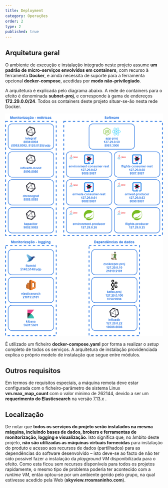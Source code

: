 ```yaml
---
title: Deployment
category: Operações
order: 2
type: 2
published: true
---
```


## Arquitetura geral

O ambiente de execução e instalação integrado neste projeto assume **um padrão de micro-serviços envolvidos em containers**, com recurso à ferramenta **Docker**, e ainda necessita de suporte para a ferramenta opcional **docker-compose**, acedidas por **modo não-privilegiado**.

A arquitetura é explicada pelo diagrama abaixo. A rede de containers para o efeito é denominada **subnet-proj**, e corresponde à gama de endereços **172.29.0.0/24**. Todos os containers deste projeto situar-se-ão nesta rede Docker.

![docker-comp-deployment-arch](/images/spec/es_docker_arch.png?raw=true "Docker deployment diagram")

É utilizado um ficheiro **docker-compose.yaml** por forma a realizar o *setup* completo de todos os serviços. A arquitetura de instalação providenciada explica o próprio modelo de instalação que segue entre módulos.

## Outros requisitos

Em termos de requisitos especiais, a máquina remota deve estar configurada com o ficheiro-parâmetro de sistema Linux **vm.max_map_count** com o valor mínimo de 262144, devido a ser um **requerimento do Elasticsearch** na versão 7.13.x . 

## Localização

De notar que **todos os serviços do projeto serão instalados na mesma máquina, incluindo bases de dados, brokers e ferramentas de monitorização, logging e visualização**. Isto significa que, no âmbito deste projeto, **não são utilizadas as máquinas virtuais fornecidas** para instalação do produto e acesso aos recursos de dados (partilhados) para as dependências do software desenvolvido – isto deve-se ao facto de não ter sido possível fazer a instalação da *playground VM* disponibilizada para o efeito. Como esta ficou sem recursos disponíveis para todos os projetos rapidamente, o mesmo tipo de problema poderia ter acontecido com a *runtime VM*, então optou-se por um ambiente gerido pelo grupo, na qual estivesse acedido pela Web (**skyview.rrosmaninho.com**).

